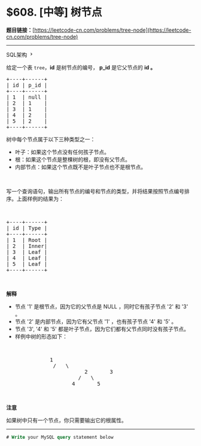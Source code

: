 # $608. [中等] 树节点

**题目链接：**[https://leetcode-cn.com/problems/tree-node](https://leetcode-cn.com/problems/tree-node)

---

<div class="content__1Y2H">
 <div class="sql-schema-wrapper__1jqS">
  <a class="sql-schema-link__1VAC">SQL架构
   <svg viewbox="0 0 24 24" width="1em" height="1em" class="css-1lc17o4-icon">
    <path fill-rule="evenodd" d="M10 6L8.59 7.41 13.17 12l-4.58 4.59L10 18l6-6z"></path>
   </svg></a>
 </div>
 <div class="notranslate">
  <p>给定一个表&nbsp;<code>tree</code>，<strong>id</strong> 是树节点的编号，&nbsp;<strong>p_id</strong>&nbsp;是它父节点的&nbsp;<strong>id 。</strong></p> 
  <pre class="language-text">+----+------+
| id | p_id |
+----+------+
| 1  | null |
| 2  | 1    |
| 3  | 1    |
| 4  | 2    |
| 5  | 2    |
+----+------+</pre> 
  <p>树中每个节点属于以下三种类型之一：</p> 
  <ul> 
   <li>叶子：如果这个节点没有任何孩子节点。</li> 
   <li>根：如果这个节点是整棵树的根，即没有父节点。</li> 
   <li>内部节点：如果这个节点既不是叶子节点也不是根节点。</li> 
  </ul> 
  <p>&nbsp;</p> 
  <p>写一个查询语句，输出所有节点的编号和节点的类型，并将结果按照节点编号排序。上面样例的结果为：</p> 
  <p>&nbsp;</p> 
  <pre class="language-text">+----+------+
| id | Type |
+----+------+
| 1  | Root |
| 2  | Inner|
| 3  | Leaf |
| 4  | Leaf |
| 5  | Leaf |
+----+------+
</pre> 
  <p>&nbsp;</p> 
  <p><strong>解释</strong></p> 
  <ul> 
   <li>节点 '1' 是根节点，因为它的父节点是 NULL ，同时它有孩子节点 '2' 和 '3' 。</li> 
   <li>节点 '2' 是内部节点，因为它有父节点 '1' ，也有孩子节点 '4' 和 '5' 。</li> 
   <li>节点 '3', '4' 和 '5' 都是叶子节点，因为它们都有父节点同时没有孩子节点。</li> 
   <li>样例中树的形态如下： <p>&nbsp;</p> <pre class="language-text">			  1
			/   \
                      2       3
                    /   \
                  4       5
</pre> <p>&nbsp;</p> </li> 
  </ul> 
  <p><strong>注意</strong></p> 
  <p>如果树中只有一个节点，你只需要输出它的根属性。</p> 
 </div>
</div>

---

```sql
# Write your MySQL query statement below
```